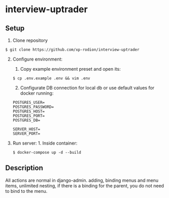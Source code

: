# interview-uptrader

## Setup

1. Clone repository

```shell
$ git clone https://github.com/xp-rodion/interview-uptrader
```

2. Configure environment:
    1. Copy example environment preset and open its:
    ```console
    $ cp .env.example .env && vim .env
    ```
    2. Configurate DB connection for local db or use default values for docker running:
   ```text
   POSTGRES_USER=
   POSTGRES_PASSWORD=
   POSTGRES_HOST=
   POSTGRES_PORT=
   POSTGRES_DB=
   
   SERVER_HOST=
   SERVER_PORT=
   ```
   
3. Run server:
   1. 
      Inside container:
      ```console
      $ docker-compose up -d --build
      ```
      
## Description
All actions are normal in django-admin. adding, binding menus and menu items, unlimited nesting, if there is a binding for the parent, you do not need to bind to the menu.

